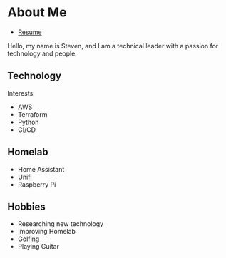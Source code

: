 # About Me

- [Resume](https://registry.jsonresume.org/stevejoluc)

Hello, my name is Steven, and I am a technical leader with a passion for technology and people.


## Technology
Interests:
- AWS
- Terraform
- Python
- CI/CD

## Homelab
- Home Assistant
- Unifi
- Raspberry Pi

## Hobbies
- Researching new technology
- Improving Homelab
- Golfing
- Playing Guitar
